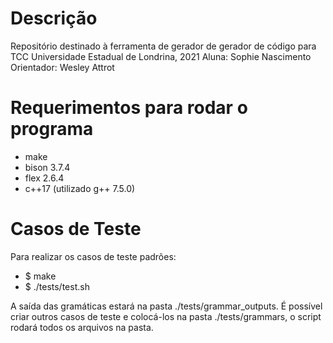 # Descrição
Repositório destinado à ferramenta de gerador de gerador de código para TCC
Universidade Estadual de Londrina, 2021
Aluna: Sophie Nascimento
Orientador: Wesley Attrot

# Requerimentos para rodar o programa
 - make
 - bison 3.7.4
 - flex  2.6.4
 - c++17 (utilizado g++ 7.5.0)

# Casos de Teste
Para realizar os casos de teste padrões:
 - $ make
 - $ ./tests/test.sh

A saída das gramáticas estará na pasta ./tests/grammar_outputs.
É possível criar outros casos de teste e colocá-los na pasta ./tests/grammars, o script rodará todos os arquivos na pasta.
